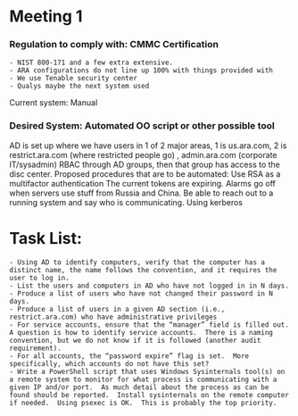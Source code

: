 # Meeting 1 #

### Regulation to comply with: CMMC Certification ###
	- NIST 800-171 and a few extra extensive. 
	- ARA configurations do not line up 100% with things provided with 
	- We use Tenable security center
	- Qualys maybe the next system used

Current system: Manual

 ### Desired System: Automated OO script or other possible tool ###

AD is set up where we have users in 1 of 2 major areas, 1 is us.ara.com, 2 is restrict.ara.com (where restricted people go) , admin.ara.com (corporate IT/sysadmin)
RBAC through AD groups, then that group has access to the disc center. 
Proposed procedures that are to be automated:
Use RSA as a multifactor authentication
The current tokens are expiring. 
Alarms go off when servers use stuff from Russia and China. Be able to reach out to a running system and say who is communicating. 
Using kerberos

# Task List: #
	- Using AD to identify computers, verify that the computer has a distinct name, the name follows the convention, and it requires the user to log in.
	- List the users and computers in AD who have not logged in in N days.
	- Produce a list of users who have not changed their password in N days.
	- Produce a list of users in a given AD section (i.e., restrict.ara.com) who have administrative privileges
	- For service accounts, ensure that the “manager” field is filled out.  A question is how to identify service accounts.  There is a naming convention, but we do not know if it is followed (another audit requirement).
	- For all accounts, the “password expire” flag is set.  More specifically, which accounts do not have this set?
	- Write a PowerShell script that uses Windows Sysinternals tool(s) on a remote system to monitor for what process is communicating with a given IP and/or port.  As much detail about the process as can be found should be reported.  Install sysinternals on the remote computer if needed.  Using psexec is OK.  This is probably the top priority.
